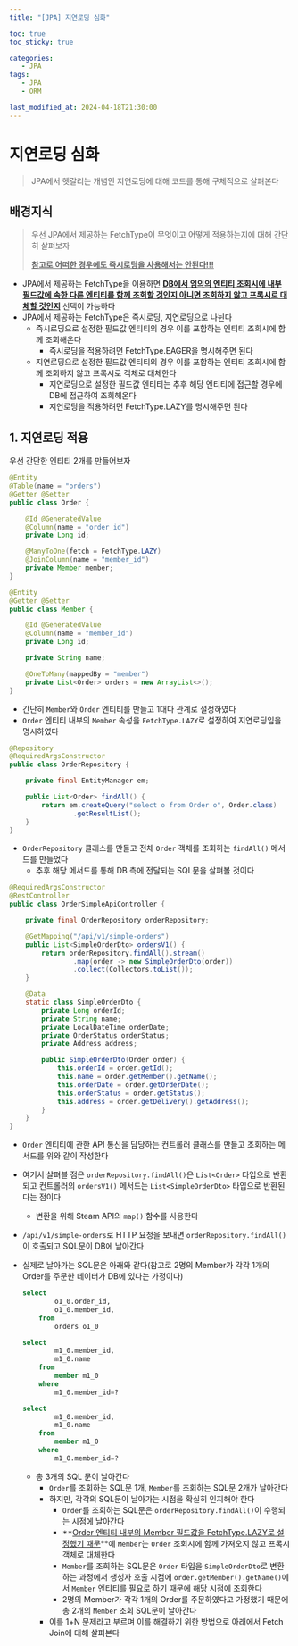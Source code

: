 ```yaml
---
title: "[JPA] 지연로딩 심화"

toc: true
toc_sticky: true

categories:
   - JPA
tags:
   - JPA
   - ORM

last_modified_at: 2024-04-18T21:30:00
---
```

# 지연로딩 심화

> JPA에서 헷갈리는 개념인 지연로딩에 대해 코드를 통해 구체적으로 살펴본다

## 배경지식

> 우선 JPA에서 제공하는 FetchType이 무엇이고 어떻게 적용하는지에 대해 간단히 살펴보자
>
> **<u>참고로 어떠한 경우에도 즉시로딩을 사용해서는 안된다!!!</u>**

- JPA에서 제공하는 FetchType을 이용하면 **<u>DB에서 임의의 엔티티 조회시에 내부 필드값에 속한 다른 엔티티를 함께 조회할 것인지 아니면 조회하지 않고 프록시로 대체할 것인지</u>** 선택이 가능하다
- JPA에서 제공하는 FetchType은 즉시로딩, 지연로딩으로 나뉜다
  - 즉시로딩으로 설정한 필드값 엔티티의 경우 이를 포함하는 엔티티 조회시에 함께 조회해온다
    - 즉시로딩을 적용하려면 FetchType.EAGER을 명시해주면 된다
  - 지연로딩으로 설정한 필드값 엔티티의 경우 이를 포함하는 엔티티 조회시에 함께 조회하지 않고 프록시로 객체로 대체한다
    - 지연로딩으로 설정한 필드값 엔티티는 추후 해당 엔티티에 접근할 경우에 DB에 접근하여 조회해온다
    - 지연로딩을 적용하려면 FetchType.LAZY를 명시해주면 된다



## 1. 지연로딩 적용

우선 간단한 엔티티 2개를 만들어보자

``` java
@Entity
@Table(name = "orders")
@Getter @Setter
public class Order {

    @Id @GeneratedValue
    @Column(name = "order_id")
    private Long id;

    @ManyToOne(fetch = FetchType.LAZY)
    @JoinColumn(name = "member_id")
    private Member member;
}

```

``` java
@Entity
@Getter @Setter
public class Member {

    @Id @GeneratedValue
    @Column(name = "member_id")
    private Long id;

    private String name;

    @OneToMany(mappedBy = "member")
    private List<Order> orders = new ArrayList<>();
}

```

- 간단히 ```Member```와 ```Order``` 엔티티를 만들고 1대다 관계로 설정하였다
- ```Order``` 엔티티 내부의 ```Member``` 속성을 ```FetchType.LAZY```로 설정하여 지연로딩임을 명시하였다



``` java
@Repository
@RequiredArgsConstructor
public class OrderRepository {

    private final EntityManager em;

    public List<Order> findAll() {
        return em.createQuery("select o from Order o", Order.class)
                .getResultList();
    }
}

```

- ```OrderRepository``` 클래스를 만들고 전체 ```Order``` 객체를 조회하는 ```findAll()``` 메서드를 만들었다
  - 추후 해당 메서드를 통해 DB 측에 전달되는 SQL문을 살펴볼 것이다



``` java
@RequiredArgsConstructor
@RestController
public class OrderSimpleApiController {

    private final OrderRepository orderRepository;

    @GetMapping("/api/v1/simple-orders")
    public List<SimpleOrderDto> ordersV1() {
        return orderRepository.findAll().stream()
                .map(order -> new SimpleOrderDto(order))
                .collect(Collectors.toList());
    }

    @Data
    static class SimpleOrderDto {
        private Long orderId;
        private String name;
        private LocalDateTime orderDate;
        private OrderStatus orderStatus;
        private Address address;

        public SimpleOrderDto(Order order) {
            this.orderId = order.getId();
            this.name = order.getMember().getName();
            this.orderDate = order.getOrderDate();
            this.orderStatus = order.getStatus();
            this.address = order.getDelivery().getAddress();
        }
    }
}

```

- ```Order``` 엔티티에 관한 API 통신을 담당하는 컨트롤러 클래스를 만들고 조회하는 메서드를 위와 같이 작성한다

- 여기서 살펴볼 점은 ```orderRepository.findAll()```은 ```List<Order>``` 타입으로 반환되고 컨트롤러의 ```ordersV1()```  메서드는 ```List<SimpleOrderDto>``` 타입으로 반환된다는 점이다

  - 변환을 위해 Steam API의 ```map()``` 함수를 사용한다

- ```/api/v1/simple-orders```로 HTTP 요청을 보내면 ```orderRepository.findAll()```이 호출되고 SQL문이 DB에 날아간다

- 실제로 날아가는 SQL문은 아래와 같다(참고로 2명의 Member가 각각 1개의 Order를 주문한 데이터가 DB에 있다는 가정이다)

  ```sql
  select
          o1_0.order_id,
          o1_0.member_id,
      from
          orders o1_0
  ```

  ``` sql
  select
          m1_0.member_id,
          m1_0.name 
      from
          member m1_0 
      where
          m1_0.member_id=?
  ```

  ``` sql
  select
          m1_0.member_id,
          m1_0.name 
      from
          member m1_0 
      where
          m1_0.member_id=?
  ```

  - 총 3개의 SQL 문이 날아간다
    - ```Order```를 조회하는 SQL문 1개, ```Member```를 조회하는 SQL문 2개가 날아간다
    - 하지만, 각각의 SQL문이 날아가는 시점을 확실히 인지해야 한다
      - ```Order```를 조회하는 SQL문은 ```orderRepository.findAll()```이 수행되는 시점에 날아간다
      - **<u>Order 엔티티 내부의 Member 필드값을 FetchType.LAZY로 설정했기 때문</u>**에 ```Member```는 ```Order``` 조회시에 함께 가져오지 않고 프록시 객체로 대체한다
      - ```Member```를 조회하는 SQL문은 ```Order``` 타입을 ```SimpleOrderDto```로 변환하는 과정에서 생성자 호출 시점에 ```order.getMember().getName()```에서 ```Member``` 엔티티를 필요로 하기 때문에 해당 시점에 조회한다
      - 2명의 Member가 각각 1개의 Order를 주문하였다고 가정했기 때문에 총 2개의 ```Member``` 조회 SQL문이 날아간다
    - 이를 1+N 문제라고 부르며 이를 해결하기 위한 방법으로 아래에서 Fetch Join에 대해 살펴본다
